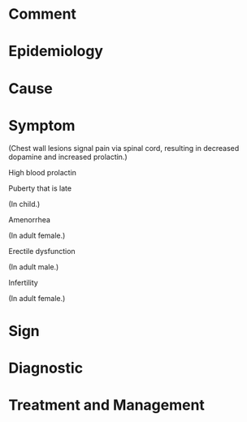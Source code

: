 # Comment

# Epidemiology

# Cause

# Symptom

(Chest wall lesions signal pain via spinal cord, resulting in decreased dopamine and increased prolactin.)

High blood prolactin

Puberty that is late

(In child.)

Amenorrhea

(In adult female.)

Erectile dysfunction

(In adult male.)

Infertility

(In adult female.)

# Sign

# Diagnostic

# Treatment and Management
